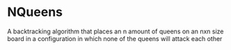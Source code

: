 # NQueens

A backtracking algorithm that places an n amount of queens on
an nxn size board in a configuration in which none of the queens will attack each other
